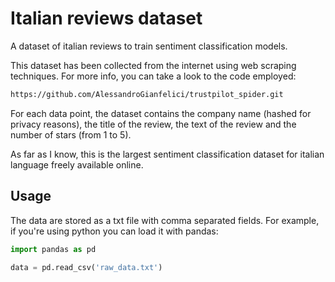 # Italian reviews dataset
A dataset of italian reviews to train sentiment classification models. 

This dataset has been collected from the internet using web scraping techniques. For more info, you can take a look to the code employed:

```html
https://github.com/AlessandroGianfelici/trustpilot_spider.git
```

For each data point, the dataset contains the company name (hashed for privacy reasons), the title of the review, the text of the review and the number of stars (from 1 to 5). 

As far as I know, this is the largest sentiment classification dataset for italian language freely available online.

## Usage

The data are stored as a txt file with comma separated fields. For example, if you're using python you can load it with pandas:

```python
import pandas as pd

data = pd.read_csv('raw_data.txt')
```


